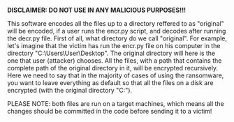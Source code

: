 **DISCLAIMER: DO NOT USE IN ANY MALICIOUS PURPOSES!!!**

This software encodes all the files up to a directory reffered to as "original" will be encoded, if a user runs the encr.py script, and decodes after running the decr.py file.
First of all, what directory do we call "original". For example, let's imagine that the victim has run the encr.py file on his computer in the directory "C:\\Users\\User\\Desktop". The original directory will here is the one that user (attacker) chooses. All the files, with a path that contains the complete path of the original directory in it, will be encrypted recursively. Here we need to say that in the majority of cases of using the ransomware, you want to leave everything as default so that all the files on a disk are encrypted (with the original directory "C:\").

PLEASE NOTE: both files are run on a target machines, which means all the changes should be committed in the code before sending it to a victim!
